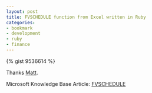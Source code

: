 ```yaml
---
layout: post
title: FVSCHEDULE function from Excel written in Ruby
categories:
- bookmark
- development
- ruby
- finance
---
```


{% gist 9536614 %}

Thanks [Matt](https://gist.github.com/mattgbrady/9536614).

Microsoft Knowledge Base Article: [FVSCHEDULE](http://office.microsoft.com/en-us/excel-help/fvschedule-HP005209100.aspx)